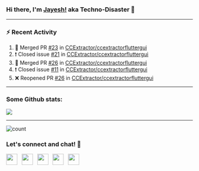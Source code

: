### Hi there, I'm [Jayesh!](https://technodisaster.com) aka Techno-Disaster 👋


---

### :zap: Recent Activity

<!--START_SECTION:activity-->
1. 🎉 Merged PR [#23](https://github.com//CCExtractor/ccextractorfluttergui/pull/23) in [CCExtractor/ccextractorfluttergui](https://github.com//CCExtractor/ccextractorfluttergui)
2. ❗️ Closed issue [#21](https://github.com//CCExtractor/ccextractorfluttergui/issues/21) in [CCExtractor/ccextractorfluttergui](https://github.com//CCExtractor/ccextractorfluttergui)
3. 🎉 Merged PR [#26](https://github.com//CCExtractor/ccextractorfluttergui/pull/26) in [CCExtractor/ccextractorfluttergui](https://github.com//CCExtractor/ccextractorfluttergui)
4. ❗️ Closed issue [#11](https://github.com//CCExtractor/ccextractorfluttergui/issues/11) in [CCExtractor/ccextractorfluttergui](https://github.com//CCExtractor/ccextractorfluttergui)
5. ❌ Reopened PR [#26](https://github.com//CCExtractor/ccextractorfluttergui/pull/26) in [CCExtractor/ccextractorfluttergui](https://github.com//CCExtractor/ccextractorfluttergui)
<!--END_SECTION:activity-->

---

### Some Github stats:

<a href="https://github.com/anuraghazra/github-readme-stats">
  <img align="center" src="https://github-readme-stats.vercel.app/api?username=Techno-Disaster&include_all_commits=false&count_private=true&show_icons=true&icon_color=f3437a&bg_color=30,f2ffe6,e6ffff" />
</a>

---

![count](https://komarev.com/ghpvc/?username=Techno-Disaster)


### Let's connect and chat! :incoming_envelope:

<p>
 <a href="https://gitlab.com/Techno-Disaster"><img height="30" src="https://img.shields.io/badge/gitlab-FCA121.svg??&style=for-the-badge&logo=gitlab"></a>&nbsp;&nbsp;
<a href="https://twitter.com/techno_disaster"><img height="30" src="https://img.shields.io/badge/twitter-%231DA1F2.svg?&style=for-the-badge&logo=twitter&logoColor=white"></a>&nbsp;&nbsp;
<a href="mailto:nirvejayesh@gmail.com"><img height="30" src="https://img.shields.io/badge/gmail-c14438?&style=for-the-badge&logo=gmail&logoColor=white"></a>&nbsp;&nbsp;
<a href="https://t.me/techno_disaster"><img height="30" src="https://img.shields.io/badge/telegram-blue?&style=for-the-badge&logo=telegram&logoColor=white" /></a>&nbsp;&nbsp;
<a href="https://www.linkedin.com/in/techno-disaster/"><img height="30" src="https://img.shields.io/badge/linkedin-blue.svg?&style=for-the-badge&logo=linkedin&logoColor=white"></a>&nbsp;&nbsp;

</p>
